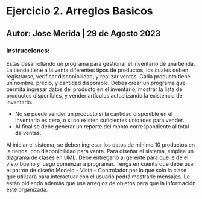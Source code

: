 # Ejercicio 2. Arreglos Basicos
## Autor: Jose Merida | 29 de Agosto 2023
### Instrucciones: 
Estas desarrollando un programa para gestionar el inventario de una tienda. La tienda tiene a la
venta diferentes tipos de productos, los cuales deben registrarse, verificar disponibilidad, y realizar
ventas. Cada producto tiene un nombre, precio, y cantidad disponible.
Debes crear un programa que permita ingresar datos del producto en el inventario, mostrar la lista
de productos disponibles, y vender artículos actualizando la existencia de inventario.
- No se puede vender un producto si la cantidad disponible en el inventario es cero, o si no
existen suficientes unidades para vender.
- Al final se debe generar un reporte del monto correspondiente al total de ventas.
  
Al iniciar el sistema, se deben ingresar los datos de mínimo 10 productos en la tienda, con
disponibilidad para venta.
Para diseñar el sistema, emplee un diagrama de clases en UML. Debe entregarlo al gerente para
que le dé el visto bueno y luego comenzar a programar. Tenga en cuenta que debe usar el patrón
de diseño Modelo – Vista – Controlador por lo que solo la clase que utilizará para interactuar con el
usuario podrá mostrarle mensajes. Le están pidiendo además que use arreglos de objetos para que
la información esté organizada.
